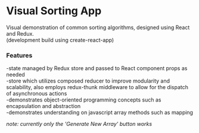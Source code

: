# Visual Sorting App
  
Visual demonstration of common sorting algorithms, designed using React and Redux.  
(development build using create-react-app)  
  
### Features
  
-state managed by Redux store and passed to React component props as needed  
-store which utilizes composed reducer to improve modularity and scalability, also employs redux-thunk middleware to allow for the dispatch of asynchronous actions  
-demonstrates object-oriented programming concepts such as encapsulation and abstraction  
-demonstrates understanding on javascript array methods such as mapping  
  
  
*note: currently only the 'Generate New Array' button works*
